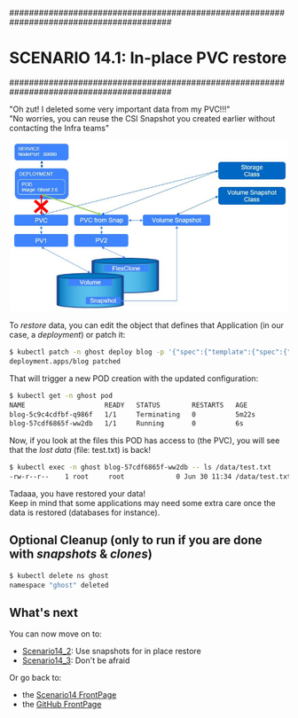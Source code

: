 #########################################################################################
# SCENARIO 14.1: In-place PVC restore
#########################################################################################

"Oh zut! I deleted some very important data from my PVC!!!"  
"No worries, you can reuse the CSI Snapshot you created earlier without contacting the Infra teams"

![Scenario14_1](Images/scenario14_1.jpg "Scenario14_1")

To *restore* data, you can edit the object that defines that Application (in our case, a *deployment*) or patch it:

```bash
$ kubectl patch -n ghost deploy blog -p '{"spec":{"template":{"spec":{"volumes":[{"name":"content","persistentVolumeClaim":{"claimName":"mydata-from-snap"}}]}}}}'
deployment.apps/blog patched
```

That will trigger a new POD creation with the updated configuration:

```bash
$ kubectl get -n ghost pod
NAME                    READY   STATUS        RESTARTS   AGE
blog-5c9c4cdfbf-q986f   1/1     Terminating   0          5m22s
blog-57cdf6865f-ww2db   1/1     Running       0          6s
```

Now, if you look at the files this POD has access to (the PVC), you will see that the *lost data* (file: test.txt) is back!

```bash
$ kubectl exec -n ghost blog-57cdf6865f-ww2db -- ls /data/test.txt
-rw-r--r--    1 root     root             0 Jun 30 11:34 /data/test.txt
```

Tadaaa, you have restored your data!  
Keep in mind that some applications may need some extra care once the data is restored (databases for instance).  

## Optional Cleanup (only to run if you are done with *snapshots* & *clones*)

```bash
$ kubectl delete ns ghost
namespace "ghost" deleted
```

## What's next

You can now move on to:

- [Scenario14_2](../2_Clone_for_new_app): Use snapshots for in place restore  
- [Scenario14_3](../3_what_happens_when): Don't be afraid  

Or go back to:

- the [Scenario14 FrontPage](../)
- the [GitHub FrontPage](https://github.com/YvosOnTheHub/LabNetApp)